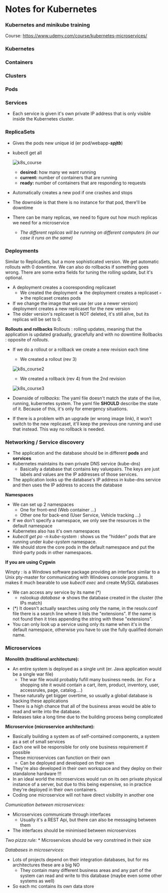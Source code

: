 # Notes for Kubernetes
### Kubernetes and minikube training
Course: https://www.udemy.com/course/kubernetes-microservices/

### Kubernetes
### Containers
### Clusters
### Pods
### Services
* Each service is given it's own private IP address that is only visible inside the Kubernetes cluster.

### ReplicaSets
* Gives the pods new unique id (er pod/webapp-***spjtb***)
* kubectl get all
    
    ![k8s_course](https://github.com/figuranna/k8s/assets/101461379/8c5dccac-df52-4aba-8482-b76c0d186494)
    * **desired:** how many we want running
    * **current:** number of containers that are running
    * **ready:** number of containers that are responding to requests

* Automatically creates a new pod if one crashes and stops
* The downside is that there is no instance for that pod, there'll be downtime
* There can be many replicas, we need to figure out how much replicas we need for a microservice
    * *The different replicas will be running on different computers (in our case it runs on the same)*

### Deployments
Similar to ReplicaSets, but a more sophisticated version. We get automatic rollouts with 0 downtime. We can also do rollbacks if something goes wrong. There are some extra fields for tuning the rolling update, but it's optional. 
* A deployment creates a cooresponding replicaset
    * We created the deployment **->** the deployment creates a replicaset **->** the replicaset creates pods
* If we change the image that we use (er use a newer version) deployment creates a new replicaset for the new version
* The older version's replicaset is NOT deleted, it's still alive, but its replicas will be set to 0.

**Rollouts and rollbacks**
Rollouts : rolling updates, meaning that the application is updated gradually, gracefully and with no downtime
Rollbacks : opposite of *rollouts*. 
* If we do a rollout or a rollback we create a new revision each time
    * We created a rollout (rev 3)
    
    ![k8s_course2](https://github.com/figuranna/k8s/assets/101461379/95d8893c-62bc-4aba-9faf-e4e23701c8ec)
    * We created a rollback (rev 4) from the 2nd revision
    
    ![k8s_course3](https://github.com/figuranna/k8s/assets/101461379/bc9828c8-ade2-48b4-8fa4-f2bac6724f61)

* Downside of *rollbacks*: The yaml file doesn't match the state of the live, running, kubernetes system. The yaml file **SHOULD** describe the state of it. Because of this, it's only for emergency situations.
* If there is a problem with an upgrade (er wrong image link), it won't switch to the new replicaset, it'll keep the previous one running and use that instead. This way no rollback is needed.


### Networking / Service discovery
* The application and the database should be in different **pods** and **services**
* Kubernetes maintains its own private DNS service (kube-dns)
    * Basically a database that contains key valuepairs. The keys are just labels and values are the IP addresses of those services.
* The application looks up the database's IP address in kube-dns service and then uses the IP address to access the database

**Namespaces**
* We can set up 2 namespaces
    * One for front-end (Web container ...)
    * Other one for back-end (User Service, Vehicle tracking ...)
* If we don't specify a namespace, we only see the resources in the default namespace
* Kubernetes also has it's own namespaces
* *kubectl get po -n kube-system* : shows us the "hidden" pods that are running under *kube-system* namespace.
* We should store the core pods in the default namespace and put the third-party pods in other namespaces.

**If you are using Cygwin**
    
Winpty : is a Windows software package providing an interface similar to a Unix pty-master for communicating with Windows console programs. It makes it much bearable to use *kubectl exec* and create MySQL databases

* We can access any service by its name (*)
    * nslookup *database* **->** shows the database created in the cluster (the IPs match)
* (*) It doesn't actually searches using only the name, in the resolv.conf file there is a search line where it lists the "extensions". If the name is not found then it tries appending the string with these "extensions".
* You can only look up a service using only its name when it's in the default namespace, otherwise you have to use the fully qualified domain name.

### Microservices
**Monolith (traditional architecture):**
* An entire system is deployed as a single unit (er. Java application would be a single war file)
    * The war file would probably fufill many business needs. (er. For a shopping site it would contain a cart, item, product, inventory, user, accessrules, page, catalog....) 
* These naturally get bigger overtime, so usually a global database is backing these applications
* There is a high chance that all of the business areas would be able to read and write into the database.
* Releases take a long time due to the building process being complicated

**Microservice (microservice architecture):**
* Basically building a system as of self-contained components, a system as a set of small services
* Each one will be responsible for only one business requirement if possible
* These microservices can function on their own
    * Can be deployed and developed on their own
* They're also developed in their own workspace and they deploy on their standalone hardware !!!
* In an ideal world the microservices would run on its oen private physical instance of a server, but due to this being expensive, so in practice they're deployed in their own containers.
* Coding one microservice will not have direct visibility in another one

*Comunication between microservices:*
* Microservices communicate through interfaces
    * Usually it's a REST Api, but there can also be messaging between them
* The interfaces should be minimised between microservices


*Two pizza rule:*
    * Microservices should be very constrined in their size

*Databases in microservices:*
* Lots of projects depend on their integration databases, but for ms architectures these are a big NO
    * They contain many different business areas and any part of the system can read and write to this database (maybe even some other systems as well)
* So each mc contains its own data store